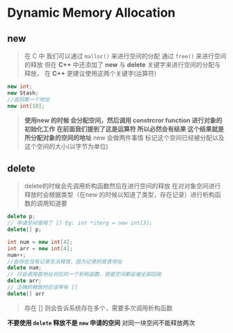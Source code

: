# Dynamic Memory Allocation

## new

>在 C 中 我们可以通过 `malloc()` 来进行空间的分配
通过 `free()` 来进行空间的释放
>但在 **C++** 中还添加了 **new** 与 **delete** 关键字来进行空间的分配与释放， 在 **C++** 更建议使用这两个关键字(运算符)

```cpp
new int;
new Stash;
//返回第一个地址
new int[10];
```

>**使用new 的时候 会分配空间，然后调用 constrcror function 进行对象的初始化工作**
>**在前面我们提到了这是运算符 所以必然会有结果 这个结果就是 所分配对象的空间的地址**
> new 会做两件事情 标记这个空间已经被分配以及这个空间的大小(以字节为单位)

## delete

> delete的时候会先调用析构函数然后在进行空间的释放
> 在对对象空间进行释放时会根据类型（在new 的时候以知道了类型，存在记录）进行析构函数的调用知道要

```cpp
delete p;
// 申请空间使用了 [] Eg: int *iterg = new int[3];
delete[] p;
```

```cpp
int num = new int[4];
int arr = new int[4];
num++;
//会存在没有记录无法释放，因为记录的是首地址
delete num;
// 只会调用首地址对应的一个析构函数，但是空间都会被全部回收
delete arr;
// 正确的释放时应该带有 []
delete[] arr
```

>存在 [] 则会告诉系统存在多个，需要多次调用析构函数

**不要使用 `delete` 释放不是 `new` 申请的空间**
对同一块空间不能释放两次
